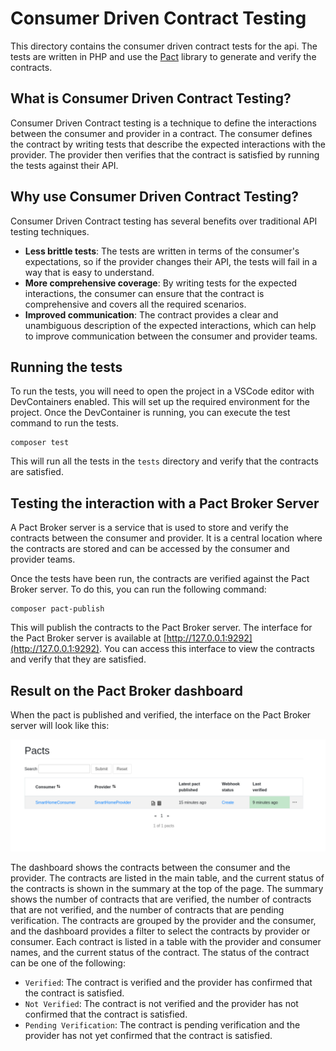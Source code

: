 # Consumer Driven Contract Testing

This directory contains the consumer driven contract tests for the api. The tests are written in PHP and use the [Pact](https://github.com/pact-foundation/pact-php) library to generate and verify the contracts.

## What is Consumer Driven Contract Testing?

Consumer Driven Contract testing is a technique to define the interactions between the consumer and provider in a contract. The consumer defines the contract by writing tests that describe the expected interactions with the provider. The provider then verifies that the contract is satisfied by running the tests against their API.

## Why use Consumer Driven Contract Testing?

Consumer Driven Contract testing has several benefits over traditional API testing techniques.

* **Less brittle tests**: The tests are written in terms of the consumer's expectations, so if the provider changes their API, the tests will fail in a way that is easy to understand.
* **More comprehensive coverage**: By writing tests for the expected interactions, the consumer can ensure that the contract is comprehensive and covers all the required scenarios.
* **Improved communication**: The contract provides a clear and unambiguous description of the expected interactions, which can help to improve communication between the consumer and provider teams.

## Running the tests

To run the tests, you will need to open the project in a VSCode editor with DevContainers enabled. This will set up the required environment for the project. Once the DevContainer is running, you can execute the test command to run the tests.

    composer test

This will run all the tests in the `tests` directory and verify that the contracts are satisfied.

## Testing the interaction with a Pact Broker Server

A Pact Broker server is a service that is used to store and verify the contracts between the consumer and provider. It is a central location where the contracts are stored and can be accessed by the consumer and provider teams.

Once the tests have been run, the contracts are verified against the Pact Broker server. To do this, you can run the following command:

    composer pact-publish

This will publish the contracts to the Pact Broker server. The interface for the Pact Broker server is available at [http://127.0.0.1:9292](http://127.0.0.1:9292). You can access this interface to view the contracts and verify that they are satisfied.


## Result on the Pact Broker dashboard

When the pact is published and verified, the interface on the Pact Broker server will look like this:

![Pact Broker dashboard](./docs/images/broker-pact.png)

The dashboard shows the contracts between the consumer and the provider. The contracts are listed in the main table, and the current status of the contracts is shown in the summary at the top of the page. The summary shows the number of contracts that are verified, the number of contracts that are not verified, and the number of contracts that are pending verification. The contracts are grouped by the provider and the consumer, and the dashboard provides a filter to select the contracts by provider or consumer. Each contract is listed in a table with the provider and consumer names, and the current status of the contract. The status of the contract can be one of the following:
- `Verified`: The contract is verified and the provider has confirmed that the contract is satisfied.
- `Not Verified`: The contract is not verified and the provider has not confirmed that the contract is satisfied.
- `Pending Verification`: The contract is pending verification and the provider has not yet confirmed that the contract is satisfied.
